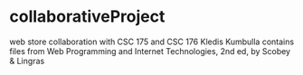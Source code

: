 # collaborativeProject
web store collaboration with CSC 175 and CSC 176
Kledis Kumbulla
contains files from Web Programming and Internet Technologies, 2nd ed, by Scobey & Lingras
